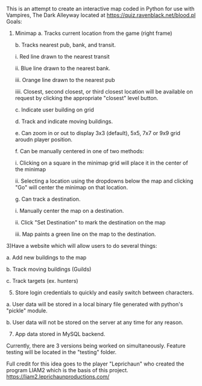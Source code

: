 This is an attempt to create an interactive map coded in Python for use with Vampires, The Dark Alleyway located at https://quiz.ravenblack.net/blood.pl
Goals:
  1) Minimap 
      a. Tracks current location from the game (right frame)
     
      b. Tracks nearest pub, bank, and transit.

        i. Red line drawn to the nearest transit

        ii. Blue line drawn to the nearest bank.

        iii. Orange line drawn to the nearest pub

        iiii. Closest, second closest, or third closest location will be available on request by clicking the appropriate "closest" level button.

      c. Indicate user building on grid

      d. Track and indicate moving buildings.

      e. Can zoom in or out to display 3x3 (default), 5x5, 7x7 or 9x9 grid aroudn player position.

      f. Can be manually centered in one of two methods:

        i. Clicking on a square in the minimap grid will place it in the center of the minimap

        ii. Selecting a location using the dropdowns below the map and clicking "Go" will center the minimap on that location. 

      g. Can track a destination.

        i. Manually center the map on a destination.

        ii. Click "Set Destination" to mark the destination on the map

        iii. Map paints a green line on the map to the destination.

     
  3)Have a website which will allow users to do several things:
  
   a. Add new buildings to the map

   b. Track moving buildings (Guilds)

   c. Track targets (ex. hunters)
  
  5) Store login credentials to quickly and easily switch between characters.
  
   a. User data will be stored in a local binary file generated with python's "pickle" module.

   b. User data will not be stored on the server at any time for any reason. 
  
  7) App data stored in MySQL backend.

Currently, there are 3 versions being worked on simultaneously. Feature testing will be located in the "testing" folder. 

Full credit for this idea goes to the player "Leprichaun" who created the program LIAM2 which is the basis of this project. https://liam2.leprichaunproductions.com/
